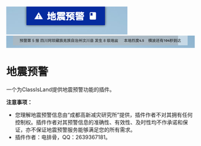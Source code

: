 ![Banner](https://raw.githubusercontent.com/denglihong2007/MyPhotoBed/refs/heads/master/e695f20f-2474-41ce-be05-4957873ee48b.png)
![Banner](https://raw.githubusercontent.com/denglihong2007/MyPhotoBed/refs/heads/master/a22e6600-8252-4f6c-9809-ea00c366c4ce.png)

# 地震预警

一个为ClassIsLand提供地震预警功能的插件。

**注意事项：**

- 您理解地震预警信息由“成都高新减灾研究所”提供，插件作者不对其拥有任何控制权。插件作者对其预警信息的准确性、有效性、及时性均不作承诺和保证，亦不保证地震预警服务能够满足您的所有需求。
- 插件作者：电排骨，QQ：2639367181。
